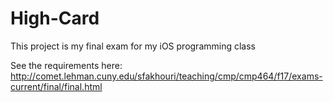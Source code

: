 # High-Card
This project is my final exam for my iOS programming class

See the requirements here: http://comet.lehman.cuny.edu/sfakhouri/teaching/cmp/cmp464/f17/exams-current/final/final.html

